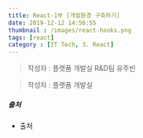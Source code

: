 ```yaml
---
title: React-1부 [개발환경 구축하기]
date: 2019-12-12 14:56:55
thumbnail : /images/react-hooks.png
tags: [react]
category : [IT Tech, 3. React]
---
```


> 작성자 : 플랫폼 개발실 R&D팀 유주빈


> 작성자 : 플랫폼 개발실

##### 출처
  - 출처